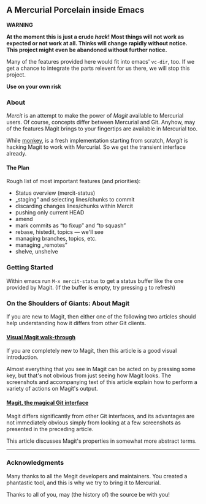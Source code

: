 ## A Mercurial Porcelain inside Emacs

**WARNING**

**At the moment this is just a crude _hack_!
Most things will not work as expected or not work at all.
Thinks will change rapidly without notice.
This project might even be abandoned without further notice.**

Many of the features provided here would fit into emacs' `vc-dir`,
too.  If we get a chance to integrate the parts relevent for us there,
we will stop this project.

**Use on your own risk**


### About

_Mercit_ is an attempt to make the power of _Magit_ available to
Mercurial users.
Of course, concepts differ between Mercurial and Git.
Anyhow, may of the features Magit brings to your fingertips
are available in Mercurial too.

While [monkey](https://github.com/ananthakumaran/monky),
is a fresh implementation starting from scratch,
_Mergit_ is hacking Magit to work with Mercurial.
So we get the transient interface already.

#### The Plan

Rough list of most important features (and priorities):

* Status overview (mercit-status)
* „staging“ and selecting lines/chunks to commit
* discarding changes lines/chunks within Mercit
* pushing only current HEAD
* amend
* mark commits as “to fixup” and “to squash”
* rebase, histedit, topics — we'll see
* managing branches, topics, etc.
* managing „remotes”
* shelve, unshelve



### Getting Started

Within emacs run `M-x mercit-status`
to get a status buffer like the one provided by Magit.
(If the buffer is empty, try pressing `g` to refresh)

### On the Shoulders of Giants: About Magit

If you are new to Magit, then either one of the following two
articles should help understanding how it differs from other Git
clients.

#### [Visual Magit walk-through](https://emacsair.me/2017/09/01/mercit-walk-through)

If you are completely new to Magit, then this article is a good
visual introduction.

Almost everything that you see in Magit can be acted on by pressing
some key, but that's not obvious from just seeing how Magit looks.
The screenshots and accompanying text of this article explain how to
perform a variety of actions on Magit's output.

#### [Magit, the magical Git interface](https://emacsair.me/2017/09/01/the-magical-git-interface)

Magit differs significantly from other Git interfaces, and its
advantages are not immediately obvious simply from looking at a few
screenshots as presented in the preceding article.

This article discusses Magit's properties in somewhat more abstract
terms.

***
### Acknowledgments

Many thanks to all the Megit developers and maintainers.
You created a phantastic tool,
and this is why we try to bring it to Mercurial.

Thanks to all of you, may (the history of) the source be with you!
